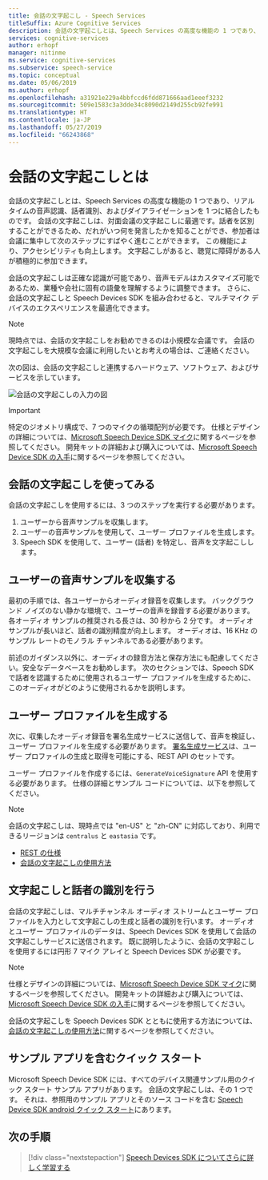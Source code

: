 ```yaml
---
title: 会話の文字起こし - Speech Services
titleSuffix: Azure Cognitive Services
description: 会話の文字起こしとは、Speech Services の高度な機能の 1 つであり、リアルタイムの音声認識、話者識別、およびダイアライゼーションを 1 つに結合したものです。 会話の文字起こしは、対面会議の文字起こしに最適です。話者を区別することができるため、だれがいつ何を発言したかを知ることができ、参加者は会議に集中して次のステップにすばやく進むことができます。 この機能により、アクセシビリティも向上します。 文字起こしがあると、聴覚に障碍がある人が積極的に参加できます。
services: cognitive-services
author: erhopf
manager: nitinme
ms.service: cognitive-services
ms.subservice: speech-service
ms.topic: conceptual
ms.date: 05/06/2019
ms.author: erhopf
ms.openlocfilehash: a31921e229a4bbfccd6fdd871666aad1eeef3232
ms.sourcegitcommit: 509e1583c3a3dde34c8090d2149d255cb92fe991
ms.translationtype: HT
ms.contentlocale: ja-JP
ms.lasthandoff: 05/27/2019
ms.locfileid: "66243868"
---
```

# <a name="what-is-conversation-transcription"></a>会話の文字起こしとは

会話の文字起こしとは、Speech Services の高度な機能の 1 つであり、リアルタイムの音声認識、話者識別、およびダイアライゼーションを 1 つに結合したものです。 会話の文字起こしは、対面会議の文字起こしに最適です。話者を区別することができるため、だれがいつ何を発言したかを知ることができ、参加者は会議に集中して次のステップにすばやく進むことができます。 この機能により、アクセシビリティも向上します。 文字起こしがあると、聴覚に障碍がある人が積極的に参加できます。   

会話の文字起こしは正確な認識が可能であり、音声モデルはカスタマイズ可能であるため、業種や会社に固有の語彙を理解するように調整できます。 さらに、会話の文字起こしと Speech Devices SDK を組み合わせると、マルチマイク デバイスのエクスペリエンスを最適化できます。

>[!NOTE]
> 現時点では、会話の文字起こしをお勧めできるのは小規模な会議です。 会話の文字起こしを大規模な会議に利用したいとお考えの場合は、ご連絡ください。

次の図は、会話の文字起こしと連携するハードウェア、ソフトウェア、およびサービスを示しています。

![会話の文字起こしの入力の図](media/scenarios/conversation-transcription-service.png)

>[!IMPORTANT]
> 特定のジオメトリ構成で、7 つのマイクの循環配列が必要です。 仕様とデザインの詳細については、[Microsoft Speech Device SDK マイク](https://aka.ms/cts/microphone)に関するページを参照してください。 開発キットの詳細および購入については、[Microsoft Speech Device SDK の入手](https://aka.ms/cts/getsdk)に関するページを参照してください。

## <a name="get-started-with-conversation-transcription"></a>会話の文字起こしを使ってみる

会話の文字起こしを使用するには、3 つのステップを実行する必要があります。

1. ユーザーから音声サンプルを収集します。
2. ユーザーの音声サンプルを使用して、ユーザー プロファイルを生成します。
3. Speech SDK を使用して、ユーザー (話者) を特定し、音声を文字起こしします。

## <a name="collect-user-voice-samples"></a>ユーザーの音声サンプルを収集する

最初の手順では、各ユーザーからオーディオ録音を収集します。 バックグラウンド ノイズのない静かな環境で、ユーザーの音声を録音する必要があります。 各オーディオ サンプルの推奨される長さは、30 秒から 2 分です。 オーディオ サンプルが長いほど、話者の識別精度が向上します。 オーディオは、16 KHz のサンプル レートのモノラル チャンネルである必要があります。

前述のガイダンス以外に、オーディオの録音方法と保存方法にも配慮してください。安全なデータベースをお勧めします。 次のセクションでは、Speech SDK で話者を認識するために使用されるユーザー プロファイルを生成するために、このオーディオがどのように使用されるかを説明します。

## <a name="generate-user-profiles"></a>ユーザー プロファイルを生成する

次に、収集したオーディオ録音を署名生成サービスに送信して、音声を検証し、ユーザー プロファイルを生成する必要があります。 [署名生成サービス](https://aka.ms/cts/signaturegenservice)は、ユーザー プロファイルの生成と取得を可能にする、REST API のセットです。

ユーザー プロファイルを作成するには、`GenerateVoiceSignature` API を使用する必要があります。 仕様の詳細とサンプル コードについては、以下を参照してください。

> [!NOTE]
> 会話の文字起こしは、現時点では "en-US" と "zh-CN" に対応しており、利用できるリージョンは `centralus` と `eastasia` です。

* [REST の仕様](https://aka.ms/cts/signaturegenservice)
* [会話の文字起こしの使用方法](https://aka.ms/cts/howto)

## <a name="transcribe-and-identify-speakers"></a>文字起こしと話者の識別を行う

会話の文字起こしは、マルチチャンネル オーディオ ストリームとユーザー プロファイルを入力として文字起こしの生成と話者の識別を行います。 オーディオとユーザー プロファイルのデータは、Speech Devices SDK を使用して会話の文字起こしサービスに送信されます。 既に説明したように、会話の文字起こしを使用するには円形 7 マイク アレイと Speech Devices SDK が必要です。

>[!NOTE]
> 仕様とデザインの詳細については、[Microsoft Speech Device SDK マイク](https://aka.ms/cts/microphone)に関するページを参照してください。 開発キットの詳細および購入については、[Microsoft Speech Device SDK の入手](https://aka.ms/cts/getsdk)に関するページを参照してください。

会話の文字起こしを Speech Devices SDK とともに使用する方法については、[会話の文字起こしの使用方法](https://aka.ms/cts/howto)に関するページを参照してください。


## <a name="quick-start-with-a-sample-app"></a>サンプル アプリを含むクイック スタート

Microsoft Speech Device SDK には、すべてのデバイス関連サンプル用のクイック スタート サンプル アプリがあります。 会話の文字起こしは、その 1 つです。 それは、参照用のサンプル アプリとそのソース コードを含む [Speech Device SDK android クイック スタート](https://aka.ms/sdsdk-quickstart)にあります。

## <a name="next-steps"></a>次の手順

> [!div class="nextstepaction"]
> [Speech Devices SDK についてさらに詳しく学習する](speech-devices-sdk.md)
